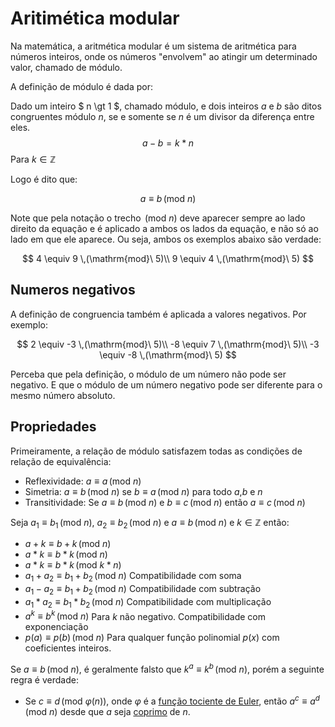 # Aritimética modular


Na matemática, a aritmética modular é um sistema de aritmética para números inteiros, onde os números "envolvem" ao atingir um determinado valor, chamado de módulo.

A definição de módulo é dada por:

Dado um inteiro $ n \gt 1 $, chamado módulo, e dois inteiros $a$ e $b$ são ditos congruentes módulo $n$, se e somente se $n$ é um divisor da diferença entre eles.
$$
    a - b = k*n
$$
Para $k \in \mathbb{Z}$

Logo é dito que:

$$
    a \equiv b \,(\mathrm{mod}\ n)
$$

Note que pela notação o trecho $\,(\mathrm{mod}\ n)$ deve aparecer sempre ao lado direito da equação e é aplicado a ambos os lados da equação, e não só ao lado em que ele aparece. Ou seja, ambos os exemplos abaixo são verdade:

$$
    4 \equiv 9 \,(\mathrm{mod}\ 5)\\
    9 \equiv 4 \,(\mathrm{mod}\ 5)
$$ 

## Numeros negativos

A definição de congruencia também é aplicada a valores negativos. Por exemplo:

$$
    2 \equiv -3 \,(\mathrm{mod}\ 5)\\
    -8 \equiv 7 \,(\mathrm{mod}\ 5)\\
    -3 \equiv -8 \,(\mathrm{mod}\ 5)
$$

Perceba que pela definição, o módulo de um número não pode ser negativo. E que o módulo de um número negativo pode ser diferente para o mesmo número absoluto.


## Propriedades

Primeiramente, a relação de módulo satisfazem todas as condições de relação de equivalência:
* Reflexividade: $a\equiv a\,(\mathrm{mod}\ n)$
* Simetria: $a\equiv b\,(\mathrm{mod}\ n)$ se $b\equiv a\,(\mathrm{mod}\ n)$ para todo $a$,$b$ e $n$
* Transitividade: Se $a\equiv b\,(\mathrm{mod}\ n)$ e $b\equiv c\,(\mathrm{mod}\ n)$ então $a\equiv c\,(\mathrm{mod}\ n)$


Seja $a_1 \equiv b_1 \,(\mathrm{mod}\ n)$, $a_2 \equiv b_2 \,(\mathrm{mod}\ n)$ e $a \equiv b \,(\mathrm{mod}\ n)$ e $k \in \mathbb{Z}$ então:

* $a+k\equiv b+k \,(\mathrm{mod}\ n)$ 
* $a*k\equiv b*k \,(\mathrm{mod}\ n)$
* $a*k\equiv b*k \,(\mathrm{mod}\ k*n)$
* $a_1+a_2\equiv b_1+b_2 \,(\mathrm{mod}\ n)$ Compatibilidade com soma
* $a_1-a_2\equiv b_1+b_2 \,(\mathrm{mod}\ n)$ Compatibilidade com subtração
* $a_1*a_2\equiv b_1*b_2 \,(\mathrm{mod}\ n)$ Compatibilidade com multiplicação 
* $a^k\equiv b^k \,(\mathrm{mod}\ n)$ Para $k$ não negativo. Compatibilidade com exponenciação
* $p(a)\equiv p(b) \,(\mathrm{mod}\ n)$ Para qualquer função polinomial $p(x)$ com coeficientes inteiros.

Se $a\equiv b \,(\mathrm{mod}\ n)$, é geralmente falsto que $k^a \equiv k^b \,(\mathrm{mod}\ n)$, porém a seguinte regra é verdade:

* Se $c\equiv d \,(\mathrm{mod}\ φ(n))$, onde $φ$ é a [função tociente de Euler](https://en.wikipedia.org/wiki/Euler%27s_totient_function), então $a^c \equiv a^d \,(\mathrm{mod}\ n)$ desde que $a$ seja [coprimo](https://en.wikipedia.org/wiki/Coprime_integers) de $n$.



